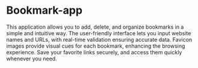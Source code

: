 # Bookmark-app
This application allows you to add, delete, and organize bookmarks in a simple and intuitive way. The user-friendly interface lets you input website names and URLs, with real-time validation ensuring accurate data. Favicon images provide visual cues for each bookmark, enhancing the browsing experience. Save your favorite links securely, and access them quickly whenever you need.
